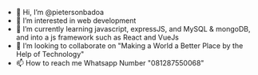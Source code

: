 - 👋 Hi, I’m @pietersonbadoa
- 👀 I’m interested in web development
- 🌱 I’m currently learning javascript, expressJS, and MySQL & mongoDB, and into a js framework such as React and VueJs
- 💞️ I’m looking to collaborate on "Making a World a Better Place by the Help of Technology" 
- 📫 How to reach me Whatsapp Number "081287550068"

<!---
pietersonbadoa/pietersonbadoa is a ✨ special ✨ repository because its `README.md` (this file) appears on your GitHub profile.
You can click the Preview link to take a look at your changes.
--->
